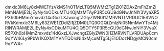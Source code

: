 dmxlc3M6Ly8xMWE1YzVkMS1hOTMzLTQ5MWMtZTg1Zi01ZDAxZmFhZmZiMmNAMjE2LjEyNy4xODkuMTU4OjMzMTAyP3R5cGU9dGNwJnNlY3VyaXR5PXh0bHMmZmxvdz14dGxzLXJwcngtZGlyZWN0I1ZMRVNTLVRDUC1ESVNORVkKdmxlc3M6Ly83ZWE1ZDdiZi1jZDM0LTQ3OGQtZmIzNi05NmMwYTc4MjRlNWRAMjE2LjEyNy4xODkuMTU4OjQ5OTY5P3R5cGU9dGNwJnNlY3VyaXR5PXh0bHMmZmxvdz14dGxzLXJwcngtZGlyZWN0I1ZMRVNTLVRDUAp0cm9qYW46Ly9PbW1KQXM1YVNTQDIxNi4xMjcuMTg5LjE1ODozNDgyMCN0cm9qYW4=
